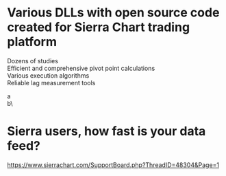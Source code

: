 # Various DLLs with open source code created for Sierra Chart trading platform
Dozens of studies  
Efficient and comprehensive pivot point calculations  
Various execution algorithms  
Reliable lag measurement tools  

a\
b\



# Sierra users, how fast is your data feed?
https://www.sierrachart.com/SupportBoard.php?ThreadID=48304&Page=1
